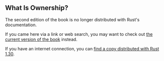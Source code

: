 ## What Is Ownership?

The second edition of the book is no longer distributed with Rust's documentation.

If you came here via a link or web search, you may want to check out [the current
version of the book](../ch04-01-what-is-ownership.html) instead.

If you have an internet connection, you can [find a copy distributed with
Rust
1.30](https://doc.rust-lang.org/1.30.0/book/second-edition/ch04-01-what-is-ownership.html).